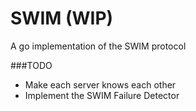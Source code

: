 # SWIM (WIP)
A go implementation of the SWIM protocol

###TODO
- Make each server knows each other
- Implement the SWIM Failure Detector
